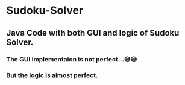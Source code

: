 # Sudoku-Solver

## Java Code with both GUI and logic of Sudoku Solver. 

### The GUI implementaion is not perfect...😅😅
### But the logic is almost perfect.
